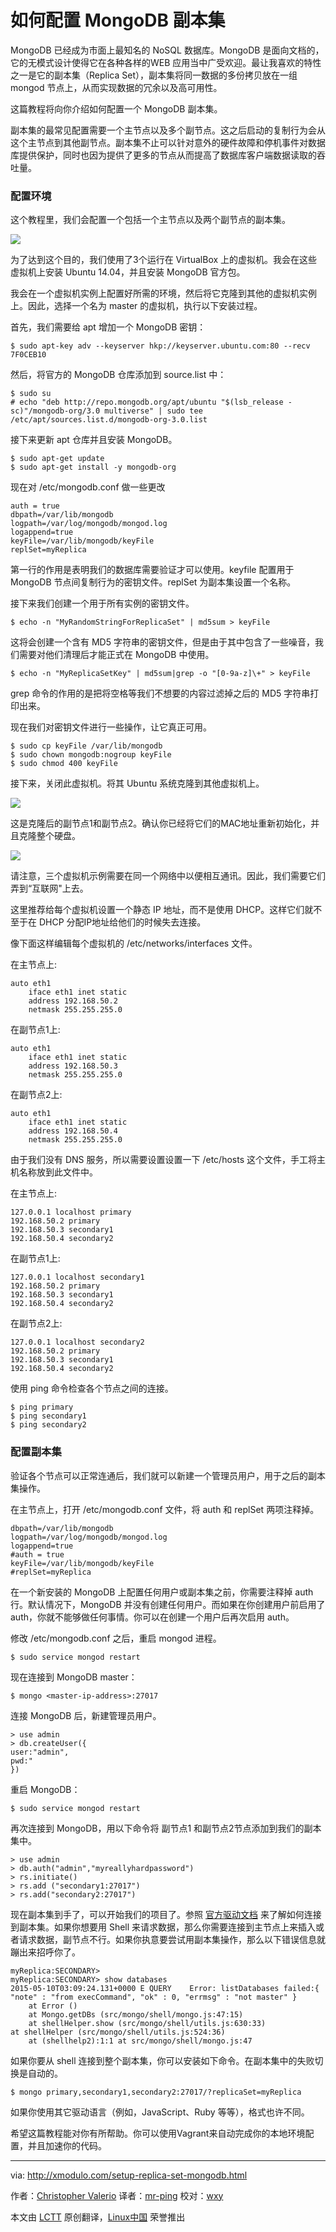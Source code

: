 如何配置 MongoDB 副本集
================================================================================

MongoDB 已经成为市面上最知名的 NoSQL 数据库。MongoDB 是面向文档的，它的无模式设计使得它在各种各样的WEB 应用当中广受欢迎。最让我喜欢的特性之一是它的副本集（Replica Set），副本集将同一数据的多份拷贝放在一组 mongod 节点上，从而实现数据的冗余以及高可用性。

这篇教程将向你介绍如何配置一个 MongoDB 副本集。

副本集的最常见配置需要一个主节点以及多个副节点。这之后启动的复制行为会从这个主节点到其他副节点。副本集不止可以针对意外的硬件故障和停机事件对数据库提供保护，同时也因为提供了更多的节点从而提高了数据库客户端数据读取的吞吐量。

### 配置环境 ###

这个教程里，我们会配置一个包括一个主节点以及两个副节点的副本集。

![](https://farm8.staticflickr.com/7667/17801038505_529a5224a1.jpg)

为了达到这个目的，我们使用了3个运行在 VirtualBox 上的虚拟机。我会在这些虚拟机上安装 Ubuntu 14.04，并且安装 MongoDB 官方包。

我会在一个虚拟机实例上配置好所需的环境，然后将它克隆到其他的虚拟机实例上。因此，选择一个名为 master 的虚拟机，执行以下安装过程。

首先，我们需要给 apt 增加一个 MongoDB 密钥：

    $ sudo apt-key adv --keyserver hkp://keyserver.ubuntu.com:80 --recv 7F0CEB10

然后，将官方的 MongoDB 仓库添加到 source.list 中：

    $ sudo su
    # echo "deb http://repo.mongodb.org/apt/ubuntu "$(lsb_release -sc)"/mongodb-org/3.0 multiverse" | sudo tee /etc/apt/sources.list.d/mongodb-org-3.0.list

接下来更新 apt 仓库并且安装 MongoDB。

    $ sudo apt-get update
    $ sudo apt-get install -y mongodb-org

现在对 /etc/mongodb.conf 做一些更改

    auth = true
    dbpath=/var/lib/mongodb
    logpath=/var/log/mongodb/mongod.log
    logappend=true
    keyFile=/var/lib/mongodb/keyFile
    replSet=myReplica

第一行的作用是表明我们的数据库需要验证才可以使用。keyfile 配置用于 MongoDB 节点间复制行为的密钥文件。replSet 为副本集设置一个名称。

接下来我们创建一个用于所有实例的密钥文件。

    $ echo -n "MyRandomStringForReplicaSet" | md5sum > keyFile

这将会创建一个含有 MD5 字符串的密钥文件，但是由于其中包含了一些噪音，我们需要对他们清理后才能正式在 MongoDB 中使用。

    $ echo -n "MyReplicaSetKey" | md5sum|grep -o "[0-9a-z]\+" > keyFile

grep 命令的作用的是把将空格等我们不想要的内容过滤掉之后的 MD5 字符串打印出来。

现在我们对密钥文件进行一些操作，让它真正可用。

    $ sudo cp keyFile /var/lib/mongodb
    $ sudo chown mongodb:nogroup keyFile
    $ sudo chmod 400 keyFile

接下来，关闭此虚拟机。将其 Ubuntu 系统克隆到其他虚拟机上。

![](https://farm9.staticflickr.com/8729/17800903865_9876a9cc9c.jpg)

这是克隆后的副节点1和副节点2。确认你已经将它们的MAC地址重新初始化，并且克隆整个硬盘。

![](https://farm6.staticflickr.com/5333/17613392900_6de45c9450.jpg)

请注意，三个虚拟机示例需要在同一个网络中以便相互通讯。因此，我们需要它们弄到“互联网"上去。

这里推荐给每个虚拟机设置一个静态 IP 地址，而不是使用 DHCP。这样它们就不至于在 DHCP 分配IP地址给他们的时候失去连接。

像下面这样编辑每个虚拟机的 /etc/networks/interfaces 文件。

在主节点上:

    auto eth1
        iface eth1 inet static
        address 192.168.50.2
        netmask 255.255.255.0

在副节点1上:

    auto eth1
        iface eth1 inet static
        address 192.168.50.3
        netmask 255.255.255.0

在副节点2上:

    auto eth1
        iface eth1 inet static
        address 192.168.50.4
        netmask 255.255.255.0

由于我们没有 DNS 服务，所以需要设置设置一下 /etc/hosts 这个文件，手工将主机名称放到此文件中。

在主节点上:

    127.0.0.1 localhost primary
    192.168.50.2 primary
    192.168.50.3 secondary1
    192.168.50.4 secondary2

在副节点1上:

    127.0.0.1 localhost secondary1
    192.168.50.2 primary
    192.168.50.3 secondary1
    192.168.50.4 secondary2

在副节点2上:

    127.0.0.1 localhost secondary2
    192.168.50.2 primary
    192.168.50.3 secondary1
    192.168.50.4 secondary2

使用 ping 命令检查各个节点之间的连接。

    $ ping primary
    $ ping secondary1
    $ ping secondary2

### 配置副本集 ###

验证各个节点可以正常连通后，我们就可以新建一个管理员用户，用于之后的副本集操作。

在主节点上，打开 /etc/mongodb.conf 文件，将 auth 和 replSet 两项注释掉。

    dbpath=/var/lib/mongodb
    logpath=/var/log/mongodb/mongod.log
    logappend=true
    #auth = true
    keyFile=/var/lib/mongodb/keyFile
    #replSet=myReplica
    
在一个新安装的 MongoDB 上配置任何用户或副本集之前，你需要注释掉 auth 行。默认情况下，MongoDB 并没有创建任何用户。而如果在你创建用户前启用了 auth，你就不能够做任何事情。你可以在创建一个用户后再次启用 auth。 

修改 /etc/mongodb.conf 之后，重启 mongod 进程。

    $ sudo service mongod restart

现在连接到 MongoDB master：

	$ mongo <master-ip-address>:27017

连接 MongoDB 后，新建管理员用户。

    > use admin
    > db.createUser({
    user:"admin",
    pwd:"
    })
    
重启 MongoDB：

    $ sudo service mongod restart

再次连接到 MongoDB，用以下命令将 副节点1 和副节点2节点添加到我们的副本集中。

    > use admin
    > db.auth("admin","myreallyhardpassword")
    > rs.initiate()
    > rs.add ("secondary1:27017")
    > rs.add("secondary2:27017")


现在副本集到手了，可以开始我们的项目了。参照 [官方驱动文档][1] 来了解如何连接到副本集。如果你想要用 Shell 来请求数据，那么你需要连接到主节点上来插入或者请求数据，副节点不行。如果你执意要尝试用副本集操作，那么以下错误信息就蹦出来招呼你了。

    myReplica:SECONDARY>
    myReplica:SECONDARY> show databases
    2015-05-10T03:09:24.131+0000 E QUERY    Error: listDatabases failed:{ "note" : "from execCommand", "ok" : 0, "errmsg" : "not master" }
        at Error ()
        at Mongo.getDBs (src/mongo/shell/mongo.js:47:15)
        at shellHelper.show (src/mongo/shell/utils.js:630:33)
    at shellHelper (src/mongo/shell/utils.js:524:36)
        at (shellhelp2):1:1 at src/mongo/shell/mongo.js:47
        
如果你要从 shell 连接到整个副本集，你可以安装如下命令。在副本集中的失败切换是自动的。

	$ mongo primary,secondary1,secondary2:27017/?replicaSet=myReplica

如果你使用其它驱动语言（例如，JavaScript、Ruby 等等），格式也许不同。

希望这篇教程能对你有所帮助。你可以使用Vagrant来自动完成你的本地环境配置，并且加速你的代码。

--------------------------------------------------------------------------------

via: http://xmodulo.com/setup-replica-set-mongodb.html

作者：[Christopher Valerio][a]
译者：[mr-ping](https://github.com/mr-ping)
校对：[wxy](https://github.com/wxy)

本文由 [LCTT](https://github.com/LCTT/TranslateProject) 原创翻译，[Linux中国](https://linux.cn/) 荣誉推出

[a]:http://xmodulo.com/author/valerio
[1]:http://docs.mongodb.org/ecosystem/drivers/
